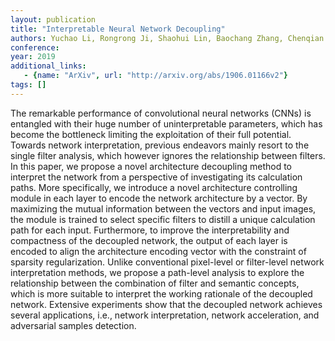 ```yaml
---
layout: publication
title: "Interpretable Neural Network Decoupling"
authors: Yuchao Li, Rongrong Ji, Shaohui Lin, Baochang Zhang, Chenqian Yan, Yongjian Wu, Feiyue Huang, Ling Shao
conference: 
year: 2019
additional_links: 
   - {name: "ArXiv", url: "http://arxiv.org/abs/1906.01166v2"}
tags: []
---
```

The remarkable performance of convolutional neural networks (CNNs) is
entangled with their huge number of uninterpretable parameters, which has
become the bottleneck limiting the exploitation of their full potential.
Towards network interpretation, previous endeavors mainly resort to the single
filter analysis, which however ignores the relationship between filters. In
this paper, we propose a novel architecture decoupling method to interpret the
network from a perspective of investigating its calculation paths. More
specifically, we introduce a novel architecture controlling module in each
layer to encode the network architecture by a vector. By maximizing the mutual
information between the vectors and input images, the module is trained to
select specific filters to distill a unique calculation path for each input.
Furthermore, to improve the interpretability and compactness of the decoupled
network, the output of each layer is encoded to align the architecture encoding
vector with the constraint of sparsity regularization. Unlike conventional
pixel-level or filter-level network interpretation methods, we propose a
path-level analysis to explore the relationship between the combination of
filter and semantic concepts, which is more suitable to interpret the working
rationale of the decoupled network. Extensive experiments show that the
decoupled network achieves several applications, i.e., network interpretation,
network acceleration, and adversarial samples detection.
